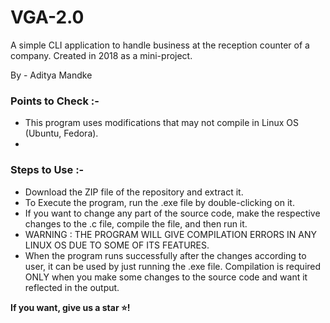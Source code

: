 # VGA-2.0
A simple CLI application to handle business at the reception counter of a company. Created in 2018 as a mini-project.

By - Aditya Mandke

### Points to Check :-

- This program uses modifications that may not compile in Linux OS (Ubuntu, Fedora).
- 

### Steps to Use :-

- Download the ZIP file of the repository and extract it.
- To Execute the program, run the .exe file by double-clicking on it.
- If you want to change any part of the source code, make the respective changes to the .c file, compile the file, and then run it.
- WARNING : THE PROGRAM WILL GIVE COMPILATION ERRORS IN ANY LINUX OS DUE TO SOME OF ITS FEATURES. 
- When the program runs successfully after the changes according to user, it can be used by just running the .exe file. Compilation is required ONLY when you make some changes to the source code and want it reflected in the output.

**If you want, give us a star :star:!**
